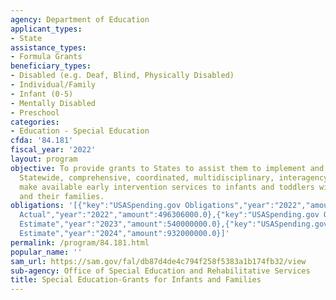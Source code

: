 ```yaml
---
agency: Department of Education
applicant_types:
- State
assistance_types:
- Formula Grants
beneficiary_types:
- Disabled (e.g. Deaf, Blind, Physically Disabled)
- Individual/Family
- Infant (0-5)
- Mentally Disabled
- Preschool
categories:
- Education - Special Education
cfda: '84.181'
fiscal_year: '2022'
layout: program
objective: To provide grants to States to assist them to implement and maintain a
  Statewide, comprehensive, coordinated, multidisciplinary, interagency system to
  make available early intervention services to infants and toddlers with disabilities
  and their families.
obligations: '[{"key":"USASpending.gov Obligations","year":"2022","amount":525947014.89},{"key":"SAM.gov
  Actual","year":"2022","amount":496306000.0},{"key":"USASpending.gov Obligations","year":"2023","amount":539438865.02},{"key":"SAM.gov
  Estimate","year":"2023","amount":540000000.0},{"key":"USASpending.gov Obligations","year":"2024","amount":0.0},{"key":"SAM.gov
  Estimate","year":"2024","amount":932000000.0}]'
permalink: /program/84.181.html
popular_name: ''
sam_url: https://sam.gov/fal/db87d4de4c794f258f5383a1b174fb32/view
sub-agency: Office of Special Education and Rehabilitative Services
title: Special Education-Grants for Infants and Families
---
```

